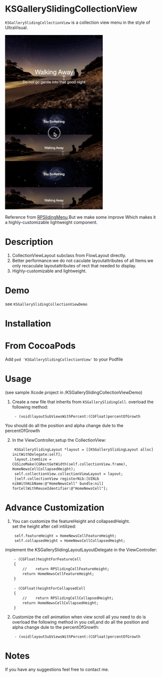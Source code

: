 # KSGallerySlidingCollectionView
`KSGallerySlidingCollectionView` is a collection view menu in the style of UltraVisual.

![image](https://github.com/btxkenshin/Resource/blob/master/KSGallerySlidingCollectionViewDemo2.gif?raw=true)

Reference from [RPSlidingMenu](https://github.com/RobotsAndPencils/RPSlidingMenu).But we make some improve Which makes it a highly-customizable lightweight component.

# Description

1. CollectionViewLayout subclass from FlowLayout directly.
2. Better performance:we do not caculate layoutattributes of all Items.we only recaculate layoutattributes of rect that needed to display.
3. Highly-customizable and lightweight.

# Demo

see `KSGallerySlidingCollectionViewDemo`

# Installation

# From CocoaPods

Add `pod 'KSGallerySlidingCollectionView'` to your Podfile

# Usage

(see sample Xcode project in /KSGallerySlidingCollectionViewDemo)

1. Create a new file that inherits from `KSGallerySlidingCell`.
overload the following method: 

		- (void)layoutSubViewsWithPercent:(CGFloat)percentOfGrowth
You should do all the position and alpha change dule to the percentOfGrowth

2. In the ViewController,setup the CollectionView:

		KSGallerySlidingLayout *layout = [[KSGallerySlidingLayout alloc] initWithDelegate:self];
		layout.itemSize = CGSizeMake(CGRectGetWidth(self.collectionView.frame), HomeNewsCellCollapsedHeight);
		self.collectionView.collectionViewLayout = layout;
		[self.collectionView registerNib:[UINib nibWithNibName:@"HomeNewsCell" bundle:nil] forCellWithReuseIdentifier:@"HomeNewsCell"];



# Advance Customization

1. You can customize the featureHeight and collapsedHeight.  
set the height after cell intilized:
	
		self.featureHeight = HomeNewsCellFeatureHeight;
		self.collapsedHeight = HomeNewsCellCollapsedHeight;
implement the KSGallerySlidingLayoutLayoutDelegate in the ViewController:

		- (CGFloat)heightForFeatureCell
		{
		    //    return RPSlidingCellFeatureHeight;
		    return HomeNewsCellFeatureHeight;
		}
		
		- (CGFloat)heightForCollapsedCell
		{
		    //    return RPSlidingCellCollapsedHeight;
		    return HomeNewsCellCollapsedHeight;
		}
2. Customize the cell animation when view scroll
all you need to do is overload the following method in you cell,and do all the position and alpha change dule to the percentOfGrowth:

		- (void)layoutSubViewsWithPercent:(CGFloat)percentOfGrowth



# Notes

If you have any suggestions feel free to contact me.




